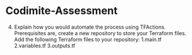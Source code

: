 # Codimite-Assessment

4. Explain how you would automate the process using TFActions.
   Prerequisites are,
   create a new repository to store your Terraform files.
   Add the following Terraform files to your repository:
   1.main.tf
   2.variables.tf
   3.outputs.tf
